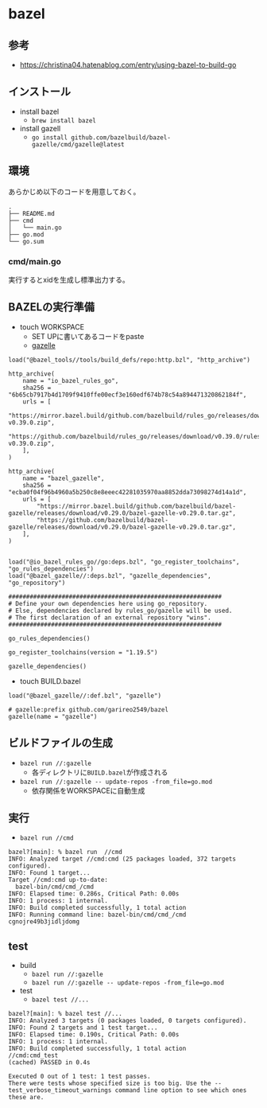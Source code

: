 # bazel

## 参考
- https://christina04.hatenablog.com/entry/using-bazel-to-build-go

## インストール
- install bazel
    - `brew install bazel`
- install gazell
    - `go install github.com/bazelbuild/bazel-gazelle/cmd/gazelle@latest`

## 環境
あらかじめ以下のコードを用意しておく。
```
.
├── README.md
├── cmd
│   └── main.go
├── go.mod
└── go.sum
```

### cmd/main.go
実行するとxidを生成し標準出力する。

## BAZELの実行準備
- touch WORKSPACE
    - SET UPに書いてあるコードをpaste
    - [gazelle](https://github.com/bazelbuild/bazel-gazelle#running-gazelle-with-go)
```
load("@bazel_tools//tools/build_defs/repo:http.bzl", "http_archive")

http_archive(
    name = "io_bazel_rules_go",
    sha256 = "6b65cb7917b4d1709f9410ffe00ecf3e160edf674b78c54a894471320862184f",
    urls = [
        "https://mirror.bazel.build/github.com/bazelbuild/rules_go/releases/download/v0.39.0/rules_go-v0.39.0.zip",
        "https://github.com/bazelbuild/rules_go/releases/download/v0.39.0/rules_go-v0.39.0.zip",
    ],
)

http_archive(
    name = "bazel_gazelle",
    sha256 = "ecba0f04f96b4960a5b250c8e8eeec42281035970aa8852dda73098274d14a1d",
    urls = [
        "https://mirror.bazel.build/github.com/bazelbuild/bazel-gazelle/releases/download/v0.29.0/bazel-gazelle-v0.29.0.tar.gz",
        "https://github.com/bazelbuild/bazel-gazelle/releases/download/v0.29.0/bazel-gazelle-v0.29.0.tar.gz",
    ],
)


load("@io_bazel_rules_go//go:deps.bzl", "go_register_toolchains", "go_rules_dependencies")
load("@bazel_gazelle//:deps.bzl", "gazelle_dependencies", "go_repository")

############################################################
# Define your own dependencies here using go_repository.
# Else, dependencies declared by rules_go/gazelle will be used.
# The first declaration of an external repository "wins".
############################################################

go_rules_dependencies()

go_register_toolchains(version = "1.19.5")

gazelle_dependencies()
```
- touch BUILD.bazel
```
load("@bazel_gazelle//:def.bzl", "gazelle")

# gazelle:prefix github.com/garireo2549/bazel
gazelle(name = "gazelle")
```

## ビルドファイルの生成
- `bazel run //:gazelle`
    - 各ディレクトリに`BUILD.bazel`が作成される
- `bazel run //:gazelle -- update-repos -from_file=go.mod`
    - 依存関係をWORKSPACEに自動生成

## 実行
- `bazel run //cmd`
```
bazel?[main]: % bazel run  //cmd
INFO: Analyzed target //cmd:cmd (25 packages loaded, 372 targets configured).
INFO: Found 1 target...
Target //cmd:cmd up-to-date:
  bazel-bin/cmd/cmd_/cmd
INFO: Elapsed time: 0.286s, Critical Path: 0.00s
INFO: 1 process: 1 internal.
INFO: Build completed successfully, 1 total action
INFO: Running command line: bazel-bin/cmd/cmd_/cmd
cgnojre49b3jidljdomg
```

## test
- build
    - `bazel run //:gazelle`
    - `bazel run //:gazelle -- update-repos -from_file=go.mod`
- test
    - `bazel test //...`
```
bazel?[main]: % bazel test //...
INFO: Analyzed 3 targets (0 packages loaded, 0 targets configured).
INFO: Found 2 targets and 1 test target...
INFO: Elapsed time: 0.190s, Critical Path: 0.00s
INFO: 1 process: 1 internal.
INFO: Build completed successfully, 1 total action
//cmd:cmd_test                                                  (cached) PASSED in 0.4s

Executed 0 out of 1 test: 1 test passes.
There were tests whose specified size is too big. Use the --test_verbose_timeout_warnings command line option to see which ones these are.
```
